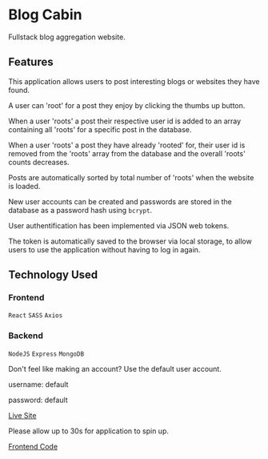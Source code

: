 # Blog Cabin

Fullstack blog aggregation website. 

## Features
This application allows users to post interesting blogs or websites they have found.

A user can 'root' for a post they enjoy by clicking the thumbs up button.

When a user 'roots' a post their respective user id is added to an array containing all 'roots' for a specific post in the database.

When a user 'roots' a post they have already 'rooted' for, their user id is removed from the 'roots' array from the database and the overall 'roots' counts decreases.

Posts are automatically sorted by total number of 'roots' when the website is loaded. 

New user accounts can be created and passwords are stored in the database as a password hash using ```bcrypt```.

User authentification has been implemented via JSON web tokens. 

The token is automatically saved to the browser via local storage, to allow users to use the application without having to log in again.

## Technology Used

### Frontend
```React``` ```SASS``` ```Axios```

### Backend
```NodeJS``` ```Express```  ```MongoDB```


Don't feel like making an account?
Use the default user account. 

username: default

password: default


[Live Site](http://blogcabin.hellojake.com)

Please allow up to 30s for application to spin up.

[Frontend Code](https://github.com/jakefrancis/blogcabin-frontend)
